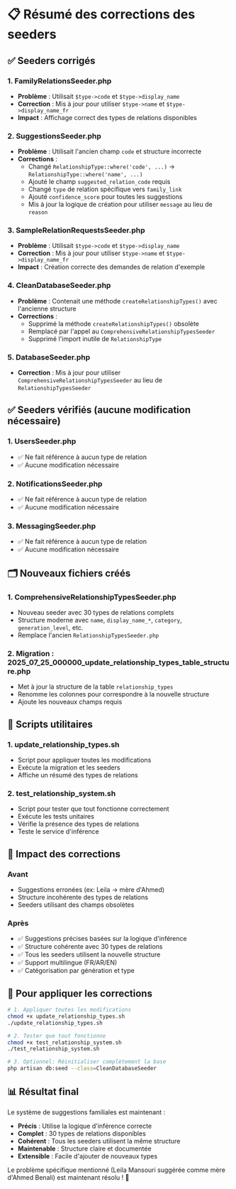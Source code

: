 # 📋 Résumé des corrections des seeders

## ✅ Seeders corrigés

### 1. **FamilyRelationsSeeder.php**
- **Problème** : Utilisait `$type->code` et `$type->display_name`
- **Correction** : Mis à jour pour utiliser `$type->name` et `$type->display_name_fr`
- **Impact** : Affichage correct des types de relations disponibles

### 2. **SuggestionsSeeder.php**
- **Problème** : Utilisait l'ancien champ `code` et structure incorrecte
- **Corrections** :
  - Changé `RelationshipType::where('code', ...)` → `RelationshipType::where('name', ...)`
  - Ajouté le champ `suggested_relation_code` requis
  - Changé `type` de relation spécifique vers `family_link`
  - Ajouté `confidence_score` pour toutes les suggestions
  - Mis à jour la logique de création pour utiliser `message` au lieu de `reason`

### 3. **SampleRelationRequestsSeeder.php**
- **Problème** : Utilisait `$type->code` et `$type->display_name`
- **Correction** : Mis à jour pour utiliser `$type->name` et `$type->display_name_fr`
- **Impact** : Création correcte des demandes de relation d'exemple

### 4. **CleanDatabaseSeeder.php**
- **Problème** : Contenait une méthode `createRelationshipTypes()` avec l'ancienne structure
- **Corrections** :
  - Supprimé la méthode `createRelationshipTypes()` obsolète
  - Remplacé par l'appel au `ComprehensiveRelationshipTypesSeeder`
  - Supprimé l'import inutile de `RelationshipType`

### 5. **DatabaseSeeder.php**
- **Correction** : Mis à jour pour utiliser `ComprehensiveRelationshipTypesSeeder` au lieu de `RelationshipTypesSeeder`

## ✅ Seeders vérifiés (aucune modification nécessaire)

### 1. **UsersSeeder.php**
- ✅ Ne fait référence à aucun type de relation
- ✅ Aucune modification nécessaire

### 2. **NotificationsSeeder.php**
- ✅ Ne fait référence à aucun type de relation
- ✅ Aucune modification nécessaire

### 3. **MessagingSeeder.php**
- ✅ Ne fait référence à aucun type de relation
- ✅ Aucune modification nécessaire

## 🗂️ Nouveaux fichiers créés

### 1. **ComprehensiveRelationshipTypesSeeder.php**
- Nouveau seeder avec 30 types de relations complets
- Structure moderne avec `name`, `display_name_*`, `category`, `generation_level`, etc.
- Remplace l'ancien `RelationshipTypesSeeder.php`

### 2. **Migration : 2025_07_25_000000_update_relationship_types_table_structure.php**
- Met à jour la structure de la table `relationship_types`
- Renomme les colonnes pour correspondre à la nouvelle structure
- Ajoute les nouveaux champs requis

## 🔧 Scripts utilitaires

### 1. **update_relationship_types.sh**
- Script pour appliquer toutes les modifications
- Exécute la migration et les seeders
- Affiche un résumé des types de relations

### 2. **test_relationship_system.sh**
- Script pour tester que tout fonctionne correctement
- Exécute les tests unitaires
- Vérifie la présence des types de relations
- Teste le service d'inférence

## 🎯 Impact des corrections

### Avant
- Suggestions erronées (ex: Leila → mère d'Ahmed)
- Structure incohérente des types de relations
- Seeders utilisant des champs obsolètes

### Après
- ✅ Suggestions précises basées sur la logique d'inférence
- ✅ Structure cohérente avec 30 types de relations
- ✅ Tous les seeders utilisent la nouvelle structure
- ✅ Support multilingue (FR/AR/EN)
- ✅ Catégorisation par génération et type

## 🚀 Pour appliquer les corrections

```bash
# 1. Appliquer toutes les modifications
chmod +x update_relationship_types.sh
./update_relationship_types.sh

# 2. Tester que tout fonctionne
chmod +x test_relationship_system.sh
./test_relationship_system.sh

# 3. Optionnel: Réinitialiser complètement la base
php artisan db:seed --class=CleanDatabaseSeeder
```

## 📊 Résultat final

Le système de suggestions familiales est maintenant :
- **Précis** : Utilise la logique d'inférence correcte
- **Complet** : 30 types de relations disponibles
- **Cohérent** : Tous les seeders utilisent la même structure
- **Maintenable** : Structure claire et documentée
- **Extensible** : Facile d'ajouter de nouveaux types

Le problème spécifique mentionné (Leila Mansouri suggérée comme mère d'Ahmed Benali) est maintenant résolu ! 🎉

